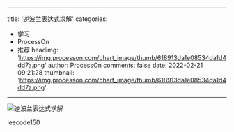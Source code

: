 
---
title: '逆波兰表达式求解'
categories: 
 - 学习
 - ProcessOn
 - 推荐
headimg: 'https://img.processon.com/chart_image/thumb/618913da1e08534da1d4dd7a.png'
author: ProcessOn
comments: false
date: 2022-02-21 09:21:28
thumbnail: 'https://img.processon.com/chart_image/thumb/618913da1e08534da1d4dd7a.png'
---

<div>   
<img class="thumb" alt="逆波兰表达式求解" src="https://img.processon.com/chart_image/thumb/618913da1e08534da1d4dd7a.png" referrerpolicy="no-referrer">
<p>leecode150</p>  
</div>
            